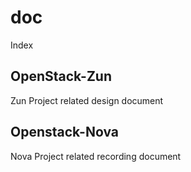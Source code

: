 # doc
Index
## OpenStack-Zun
Zun Project related design document
## Openstack-Nova
Nova Project related recording document
